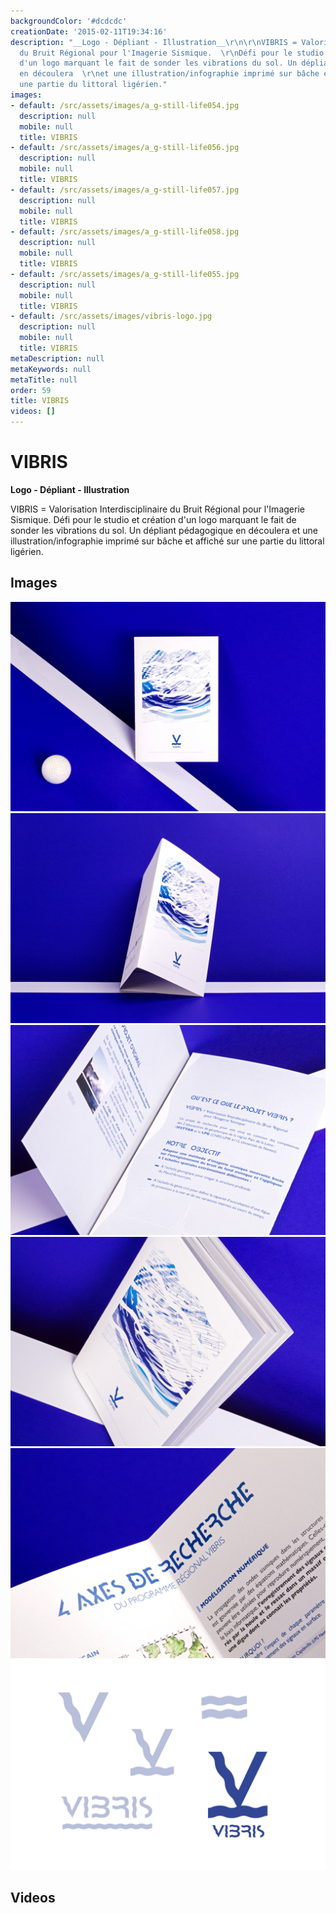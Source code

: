 ```yaml
---
backgroundColor: '#dcdcdc'
creationDate: '2015-02-11T19:34:16'
description: "__Logo - Dépliant - Illustration__\r\n\r\nVIBRIS = Valorisation Interdisciplinaire
  du Bruit Régional pour l'Imagerie Sismique.  \r\nDéfi pour le studio et création
  d'un logo marquant le fait de sonder les vibrations du sol. Un dépliant pédagogique
  en découlera  \r\net une illustration/infographie imprimé sur bâche et affiché sur
  une partie du littoral ligérien."
images:
- default: /src/assets/images/a_g-still-life054.jpg
  description: null
  mobile: null
  title: VIBRIS
- default: /src/assets/images/a_g-still-life056.jpg
  description: null
  mobile: null
  title: VIBRIS
- default: /src/assets/images/a_g-still-life057.jpg
  description: null
  mobile: null
  title: VIBRIS
- default: /src/assets/images/a_g-still-life058.jpg
  description: null
  mobile: null
  title: VIBRIS
- default: /src/assets/images/a_g-still-life055.jpg
  description: null
  mobile: null
  title: VIBRIS
- default: /src/assets/images/vibris-logo.jpg
  description: null
  mobile: null
  title: VIBRIS
metaDescription: null
metaKeywords: null
metaTitle: null
order: 59
title: VIBRIS
videos: []
---
```


# VIBRIS

__Logo - Dépliant - Illustration__

VIBRIS = Valorisation Interdisciplinaire du Bruit Régional pour l'Imagerie Sismique.
Défi pour le studio et création d'un logo marquant le fait de sonder les vibrations du sol. Un dépliant pédagogique en découlera
et une illustration/infographie imprimé sur bâche et affiché sur une partie du littoral ligérien.

## Images

![VIBRIS](/src/assets/images/a_g-still-life054.jpg)
![VIBRIS](/src/assets/images/a_g-still-life056.jpg)
![VIBRIS](/src/assets/images/a_g-still-life057.jpg)
![VIBRIS](/src/assets/images/a_g-still-life058.jpg)
![VIBRIS](/src/assets/images/a_g-still-life055.jpg)
![VIBRIS](/src/assets/images/vibris-logo.jpg)

## Videos
